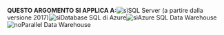 <Token>**QUESTO ARGOMENTO SI APPLICA A:**![sì](media/yes.png)SQL Server (a partire dalla versione 2017)![sì](media/yes.png)Database SQL di Azure![sì](media/yes.png)Azure SQL Data Warehouse ![no](media/no.png)Parallel Data Warehouse </Token>